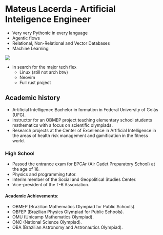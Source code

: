 # Mateus Lacerda - Artificial Inteligence Engineer

- Very very Pythonic in every language
- Agentic flows
- Relational, Non-Relational and Vector Databases
- Machine Learning

<img align="center" src="https://github-readme-stats.vercel.app/api/top-langs/?username=Mateus-Lacerda&amp;layout=compact&amp;theme=buefy&amp;hide_border=true" style="max-width: 100%;"/>

- In search for the major tech flex
  - Linux (still not arch btw)
  - Neovim
  - Full rust project

## Academic history
- Artificial Intelligence Bachelor in formation in Federal University of Goiás (UFG).
- Instructor for an OBMEP project teaching elementary school students mathematics with a focus on scientific olympiads.
- Research projects at the Center of Excellence in Artificial Intelligence in the areas of health risk management and gamification in the fitness world.

### High School
- Passed the entrance exam for EPCAr (Air Cadet Preparatory School) at the age of 16.
- Physics and programming tutor.
- Interim member of the Social and Geopolitical Studies Center.
- Vice-president of the T-6 Association.
 
#### Academic Achievements:
- OBMEP (Brazilian Mathematics Olympiad for Public Schools).
- OBFEP (Brazilian Physics Olympiad for Public Schools).
- OMU (Unicamp Mathematics Olympiad).
- ONC (National Science Olympiad).
- OBA (Brazilian Astronomy and Astronautics Olympiad).
